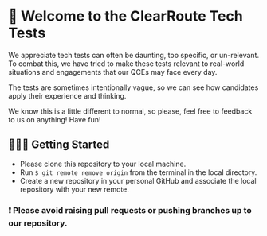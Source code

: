 # 🧪 Welcome to the ClearRoute Tech Tests 

We appreciate tech tests can often be daunting, too specific, or un-relevant.
 To combat this, we have tried to make these tests relevant to real-world situations and engagements that our QCEs may face every day.  

The tests are sometimes intentionally vague, so we can see how candidates apply their experience and thinking. 

We know this is a little different to normal, so please, feel free to feedback to us on anything! Have fun!
## 👷🏽‍♂️ Getting Started

- Please clone this repository to your local machine.
- Run `$ git remote remove origin` from the terminal in the local directory.
- Create a new repository in your personal GitHub and associate the local repository with your new remote.

### ❗️ Please avoid raising pull requests or pushing branches up to our repository. 